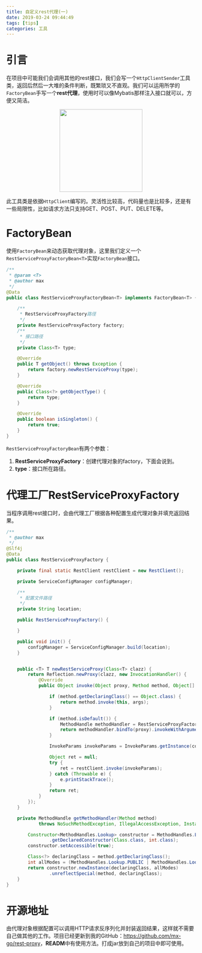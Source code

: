 ```yaml
---
title: 自定义rest代理(一)
date: 2019-03-24 09:44:49
tags: [tips]
categories: 工具
---
```


# 引言

在项目中可能我们会调用其他的rest接口，我们会写一个`HttpClientSender`工具类，返回后然后一大堆的条件判断，既繁琐又不直观。我们可以运用所学的`FactoryBean`手写一个**rest代理**，使用时可以像Mybatis那样注入接口就可以，方便又简洁。<div align=center><img width="220" height="220" src="../../../../images/2019/1-3/restful.png" algin="center"/></div>

此工具类是依据`HttpClient`编写的。灵活性比较高，代码量也是比较多，还是有一些局限性，比如请求方法只支持GET、POST、PUT、DELETE等。

# FactoryBean

使用`FactoryBean`来动态获取代理对象，这里我们定义一个`RestServiceProxyFactoryBean<T>`实现`FactoryBean`接口。

```java
/**
 * @param <T>
 * @author max
 */
@Data
public class RestServiceProxyFactoryBean<T> implements FactoryBean<T> {

    /**
     * RestServiceProxyFactory路径
     */
    private RestServiceProxyFactory factory;
    /**
     * 接口路径
     */
    private Class<T> type;

    @Override
    public T getObject() throws Exception {
        return factory.newRestServiceProxy(type);
    }

    @Override
    public Class<?> getObjectType() {
        return type;
    }

    @Override
    public boolean isSingleton() {
        return true;
    }
}
```

`RestServiceProxyFactoryBean`有两个参数：

1. **RestServiceProxyFactory**：创建代理对象的factory，下面会说到。
2. **type**：接口所在路径。

# 代理工厂RestServiceProxyFactory

当程序调用rest接口时，会由代理工厂根据各种配置生成代理对象并填充返回结果。

```java
/**
 * @author max
 */
@Slf4j
@Data
public class RestServiceProxyFactory {

    private final static RestClient restClient = new RestClient();

    private ServiceConfigManager configManager;

    /**
     * 配置文件路径
     */
    private String location;

    public RestServiceProxyFactory() {

    }

    public void init() {
        configManager = ServiceConfigManager.build(location);
    }


    public <T> T newRestServiceProxy(Class<T> clazz) {
        return Reflection.newProxy(clazz, new InvocationHandler() {
            @Override
            public Object invoke(Object proxy, Method method, Object[] args) throws Throwable {

                if (method.getDeclaringClass() == Object.class) {
                    return method.invoke(this, args);
                }

                if (method.isDefault()) {
                    MethodHandle methodHandler = RestServiceProxyFactory.this.getMethodHandler(method);
                    return methodHandler.bindTo(proxy).invokeWithArguments(args);
                }

                InvokeParams invokeParams = InvokeParams.getInstance(configManager, method, args);

                Object ret = null;
                try {
                    ret = restClient.invoke(invokeParams);
                } catch (Throwable e) {
                    e.printStackTrace();
                }
                return ret;
            }
        });
    }

    private MethodHandle getMethodHandler(Method method)
            throws NoSuchMethodException, IllegalAccessException, InstantiationException, java.lang.reflect.InvocationTargetException {

        Constructor<MethodHandles.Lookup> constructor = MethodHandles.Lookup.class
                .getDeclaredConstructor(Class.class, int.class);
        constructor.setAccessible(true);

        Class<?> declaringClass = method.getDeclaringClass();
        int allModes = (MethodHandles.Lookup.PUBLIC | MethodHandles.Lookup.PRIVATE | MethodHandles.Lookup.PROTECTED | MethodHandles.Lookup.PACKAGE);
        return constructor.newInstance(declaringClass, allModes)
                .unreflectSpecial(method, declaringClass);
    }
}
```

# 开源地址

由代理对象根据配置可以调用HTTP请求反序列化并封装返回结果，这样就不需要自己做其他的工作。项目已经更新到我的GitHub：<https://github.com/mx-go/rest-proxy>，**READM**中有使用方法。打成jar放到自己的项目中即可使用。

